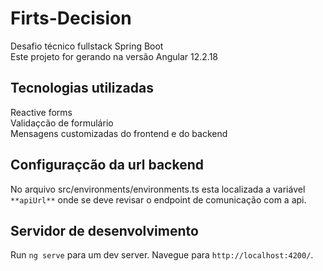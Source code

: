 
# Firts-Decision
Desafio técnico fullstack Spring Boot
<br>
Este projeto for gerando na versão Angular 12.2.18

## Tecnologias utilizadas
Reactive forms
<br>
Validaçcão de formulário
<br>
Mensagens customizadas do frontend e do backend

## Configuraçcão da url backend
No arquivo src/environments/environments.ts esta localizada a variável `**apiUrl**` onde se deve revisar o endpoint de comunicação com a api.
<br>

## Servidor de desenvolvimento

Run `ng serve` para um dev server. Navegue para `http://localhost:4200/`.
